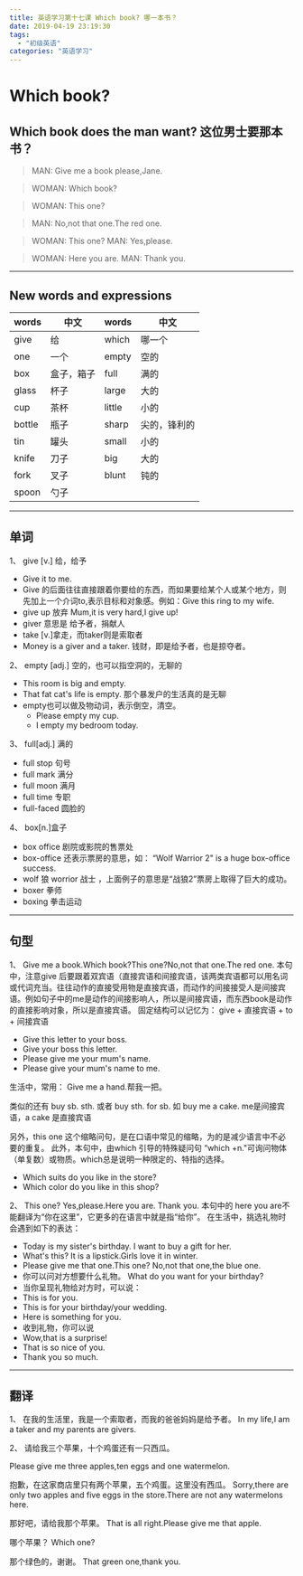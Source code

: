 ```yaml
---
title: 英语学习第十七课 Which book? 哪一本书？
date: 2019-04-19 23:19:30
tags: 
  - "初级英语"
categories: "英语学习"
---
```

# Which book?
## Which book does the man want? 这位男士要那本书？
> MAN: Give me a book please,Jane.

> WOMAN: Which book?

> WOMAN: This one?

> MAN: No,not that one.The red one.

> WOMAN: This one?
> MAN: Yes,please.

> WOMAN: Here you are.
> MAN: Thank you.
---
## New words and expressions
words | 中文 | words | 中文 
--- | --- | --- | ---
give | 给 | which | 哪一个
one | 一个 | empty | 空的
box | 盒子，箱子 | full | 满的
glass | 杯子 | large | 大的
cup | 茶杯 | little | 小的
bottle | 瓶子 | sharp | 尖的，锋利的
tin | 罐头 | small | 小的 
knife | 刀子 | big | 大的
fork | 叉子 | blunt | 钝的
spoon | 勺子

---
## 单词
1、 give [v.] 给，给予
- Give it to me.
- Give 的后面往往直接跟着你要给的东西，而如果要给某个人或某个地方，则先加上一个介词to,表示目标和对象感。例如：Give this ring to my wife.
- give up 放弃 Mum,it is very hard,I give up!
- giver 意思是  给予者，捐献人
- take [v.]拿走，而taker则是索取者
- Money is a giver and a taker. 钱财，即是给予者，也是掠夺者。

2、 empty [adj.] 空的，也可以指空洞的，无聊的

- This room is big and empty.
- That fat cat's life is empty. 那个暴发户的生活真的是无聊
- empty也可以做及物动词，表示倒空，清空。
    - Please empty my cup.
    - I empty my bedroom today.

3、 full[adj.] 满的
- full stop 句号
- full mark 满分
- full moon 满月
- full time 专职
- full-faced 圆脸的

4、 box[n.]盒子
- box office 剧院或影院的售票处
- box-office 还表示票房的意思，如： “Wolf Warrior 2" is a huge box-office success.
- wolf 狼 worrior 战士 ，上面例子的意思是“战狼2”票房上取得了巨大的成功。
- boxer 拳师
- boxing 拳击运动

--- 
## 句型
1、 Give me a book.Which book?This one?No,not that one.The red one.
本句中，注意give 后要跟着双宾语（直接宾语和间接宾语，该两类宾语都可以用名词或代词充当。往往动作的直接受用物是直接宾语，而动作的间接接受人是间接宾语。例如句子中的me是动作的间接影响人，所以是间接宾语，而东西book是动作的直接影响对象，所以是直接宾语。
固定结构可以记忆为： give + 直接宾语 + to + 间接宾语
- Give this letter to your boss.
- Give your boss this letter.
- Please give me your mum's name.
- Please give your mum's name to me.

生活中，常用： Give me a hand.帮我一把。

类似的还有 buy sb. sth. 或者 buy sth. for sb.
如 buy me a cake. me是间接宾语，a cake 是直接宾语

另外，this one 这个缩略问句，是在口语中常见的缩略，为的是减少语言中不必要的重复。
此外，本句中，由which 引导的特殊疑问句
“which +n."可询问物体（单复数）或物质。which总是说明一种限定的、特指的选择。
- Which suits do you like in the store?
- Which color do you like in this shop?

2、 This one? Yes,please.Here you are. Thank you.
本句中的 here you are不能翻译为“你在这里”，它更多的在语言中就是指“给你”。
 在生活中，挑选礼物时会遇到如下的表达：
 - Today is my sister's birthday. I want to buy a  gift for her.
 - What's this? It is a lipstick.Girls love it in winter.
 - Please give me that one.This one? No,not that one,the blue one.
 - 你可以问对方想要什么礼物。 What do you want for your birthday?
 - 当你呈现礼物给对方时，可以说： 
  - This is for you. 
  - This is for your birthday/your wedding. 
  - Here is something for you.
- 收到礼物，你可以说
 - Wow,that is a surprise!
 - That is so nice of you.
 - Thank you so much.

---
## 翻译
1、 在我的生活里，我是一个索取者，而我的爸爸妈妈是给予者。
In my life,I am a taker and my parents are givers.

2、 请给我三个苹果，十个鸡蛋还有一只西瓜。

Please give me three apples,ten eggs and  one watermelon.

抱歉，在这家商店里只有两个苹果，五个鸡蛋。这里没有西瓜。
Sorry,there are  only two apples and five eggs in the store.There are not any  watermelons here.

那好吧，请给我那个苹果。
That is all right.Please give me that apple.

哪个苹果？
Which one?

那个绿色的，谢谢。
That green one,thank you.




